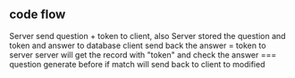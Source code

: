 ## code flow 

Server send question + token to client, also Server stored the question and token and answer to database
client send back the answer = token to server
server will get the record with "token" and check the answer === question generate before
if match will send back to client to modified